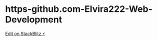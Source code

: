 # https-github.com-Elvira222-Web-Development

[Edit on StackBlitz ⚡️](https://stackblitz.com/edit/angular-jqk259)